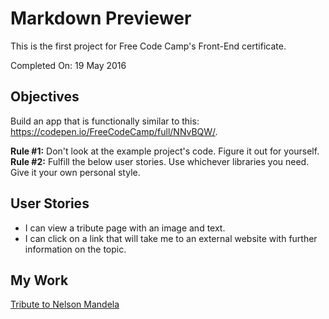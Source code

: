 # Markdown Previewer

This is the first project for Free Code Camp's Front-End certificate.

Completed On: 19 May 2016

## Objectives

Build an app that is functionally similar to this: https://codepen.io/FreeCodeCamp/full/NNvBQW/.

**Rule #1:** Don't look at the example project's code. Figure it out for yourself.
**Rule #2:** Fulfill the below user stories. Use whichever libraries you need. Give it your own personal style.

## User Stories

- I can view a tribute page with an image and text.
- I can click on a link that will take me to an external website with further information on the topic.

## My Work


[Tribute to Nelson Mandela](https://ayoisaiah.com/tribute-page)
